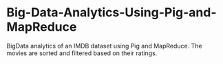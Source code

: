 # Big-Data-Analytics-Using-Pig-and-MapReduce

BigData analytics of an IMDB dataset using Pig and MapReduce. The movies are sorted and filtered based on their ratings.
